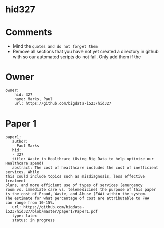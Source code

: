 # hid327
# Comments

* Mind the ```quotes and do not forget them```
* Remove all sections that you have not yet created a directory in github with so our automated scripts do not fail. Only add them if the 

# Owner

```
owner:
    hid: 327
    name: Marks, Paul
    url: https://github.com/bigdata-i523/hid327
```

# Paper 1

```
paper1:
   author: 
   - Paul Marks
   hid:
   - 327
   title: Waste in Healthcare (Using Big Data to help optimize our
Healthcare spend)
   abstract: The cost of healthcare includes the cost of inefficient services. While
this could include topics such as misdiagnosis, less effective treatment
plans, and more efficient use of types of services (emergency
room vs. immediate care vs. telemedicine) the purpose of this paper
is the cost of Fraud, Waste, and Abuse (FWA) within the system.
The estimate for what percentage of cost are attributable to FWA
can range from 10-15%.
   url: https://github.com/bigdata-i523/hid327/blob/master/paper1/Paper1.pdf
   type: latex
   status: in progress
```
   
